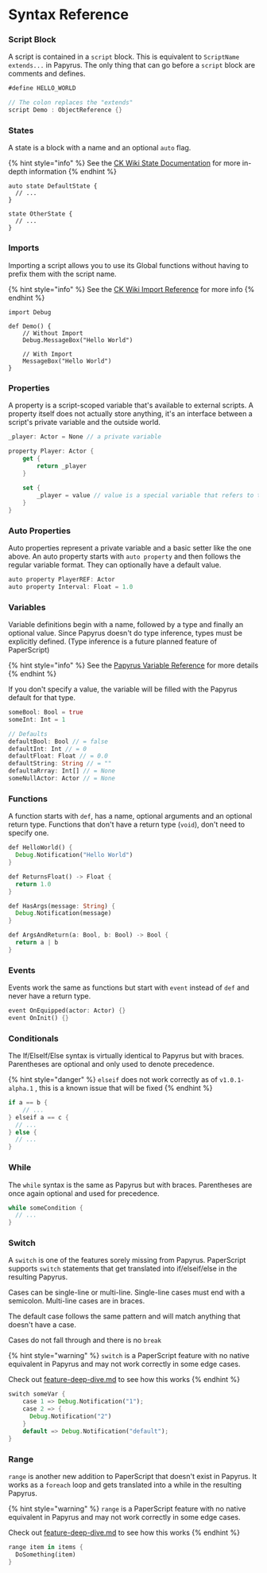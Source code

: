 # Syntax Reference

### Script Block

A script is contained in a `script` block. This is equivalent to `ScriptName extends...` in Papyrus. The only thing that can go before a `script` block are comments and defines.

```rust
#define HELLO_WORLD

// The colon replaces the "extends"
script Demo : ObjectReference {}
```

### States

A state is a block with a name and an optional `auto` flag.

{% hint style="info" %}
See the [CK Wiki State Documentation](https://ck.uesp.net/wiki/States_\(Papyrus\)) for more in-depth information
{% endhint %}

```
auto state DefaultState {
  // ...
}

state OtherState {
  // ...
}
```

### Imports

Importing a script allows you to use its Global functions without having to prefix them with the script name.

{% hint style="info" %}
See the [CK Wiki Import Reference](https://ck.uesp.net/wiki/Script_File_Structure#Imports) for more info
{% endhint %}

```
import Debug

def Demo() {
    // Without Import
    Debug.MessageBox("Hello World")
    
    // With Import
    MessageBox("Hello World")
}
```

### Properties

A property is a script-scoped variable that's available to external scripts. A property itself does not actually store anything, it's an interface between a script's private variable and the outside world.

```csharp
_player: Actor = None // a private variable

property Player: Actor {
    get {
        return _player
    }
    
    set {
        _player = value // value is a special variable that refers to the setter value
    }
}
```

### Auto Properties

Auto properties represent a private variable and a basic setter like the one above. An auto property starts with `auto property` and then follows the regular variable format. They can optionally have a default value.

```rust
auto property PlayerREF: Actor
auto property Interval: Float = 1.0
```

### Variables

Variable definitions begin with a name, followed by a type and finally an optional value. Since Papyrus doesn't do type inference, types must be explicitly defined. (Type inference is a future planned feature of PaperScript)

{% hint style="info" %}
See the [Papyrus Variable Reference](https://ck.uesp.net/wiki/Variable_Reference) for more details
{% endhint %}

If you don't specify a value, the variable will be filled with the Papyrus default for that type.

```rust
someBool: Bool = true
someInt: Int = 1

// Defaults
defaultBool: Bool // = false
defaultInt: Int // = 0
defaultFloat: Float // = 0.0
defaultString: String // = ""
defaultaRrray: Int[] // = None
someNullActor: Actor // = None

```

### Functions

A function starts with `def`, has a name, optional arguments and an optional return type. Functions that don't have a return type (`void`), don't need to specify one.

```rust
def HelloWorld() {
  Debug.Notification("Hello World")
}

def ReturnsFloat() -> Float {
  return 1.0
}

def HasArgs(message: String) {
  Debug.Notification(message)
}

def ArgsAndReturn(a: Bool, b: Bool) -> Bool {
  return a | b
}
```

### Events

Events work the same as functions but start with `event` instead of `def` and never have a return type.

```rust
event OnEquipped(actor: Actor) {}
event OnInit() {}
```

### Conditionals

The If/ElseIf/Else syntax is virtually identical to Papyrus but with braces. Parentheses are optional and only used to denote precedence.

{% hint style="danger" %}
`elseif` does not work correctly as of `v1.0.1-alpha.1` , this is a known issue that will be fixed
{% endhint %}

```rust
if a == b {
    // ...
} elseif a == c {
  // ...
} else {
  // ...
}
```

### While

The `while` syntax is the same as Papyrus but with braces. Parentheses are once again optional and used for precedence.

```rust
while someCondition {
  // ...
}
```

### Switch

A `switch` is one of the features sorely missing from Papyrus. PaperScript supports `switch` statements that get translated into if/elseif/else in the resulting Papyrus.

Cases can be single-line or multi-line. Single-line cases must end with a semicolon. Multi-line cases are in braces.

The default case follows the same pattern and will match anything that doesn't have a case.

Cases do not fall through and there is no `break`&#x20;

{% hint style="warning" %}
`switch` is a PaperScript feature with no native equivalent in Papyrus and may not work correctly in some edge cases.

Check out [feature-deep-dive.md](feature-deep-dive.md "mention") to see how this works
{% endhint %}

```rust
switch someVar {
    case 1 => Debug.Notification("1");
    case 2 => {
      Debug.Notification("2")
    }
    default => Debug.Notification("default");
}
```

### Range

`range` is another new addition to PaperScript that doesn't exist in Papyrus. It works as a `foreach` loop and gets translated into a while in the resulting Papyrus.

{% hint style="warning" %}
`range` is a PaperScript feature with no native equivalent in Papyrus and may not work correctly in some edge cases.

Check out [feature-deep-dive.md](feature-deep-dive.md "mention") to see how this works
{% endhint %}

```rust
range item in items {
  DoSomething(item)
}
```

